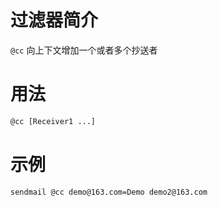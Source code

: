 过滤器简介
======= 

`@cc` 向上下文增加一个或者多个抄送者
 

用法
=======

```bash
@cc [Receiver1 ...]
```


示例
=======

```bash
sendmail @cc demo@163.com=Demo demo2@163.com
```

